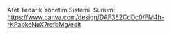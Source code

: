 Afet Tedarik Yönetim Sistemi. Sunum: https://www.canva.com/design/DAF3E2CdDc0/FM4h-rKPapkeNuX7refbMg/edit
